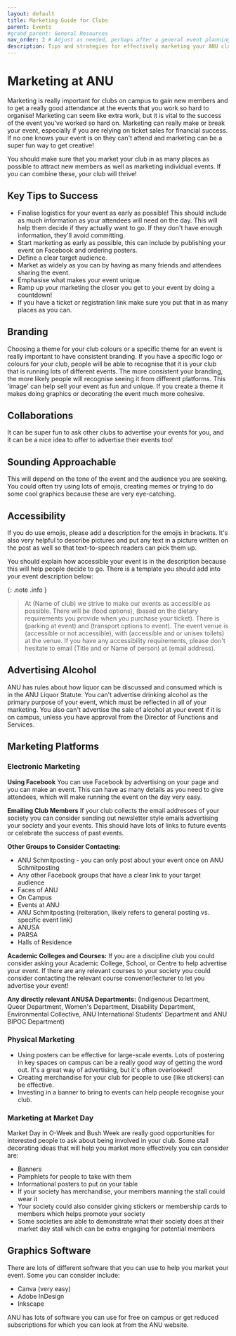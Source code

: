 ```yaml
---
layout: default
title: Marketing Guide for Clubs
parent: Events
#grand_parent: General Resources
nav_order: 2 # Adjust as needed, perhaps after a general event planning checklist
description: Tips and strategies for effectively marketing your ANU club and events to gain members and boost attendance.
---
```


# Marketing at ANU

Marketing is really important for clubs on campus to gain new members and to get a really good attendance at the events that you work so hard to organise! Marketing can seem like extra work, but it is vital to the success of the event you've worked so hard on. Marketing can really make or break your event, especially if you are relying on ticket sales for financial success. If no one knows your event is on they can't attend and marketing can be a super fun way to get creative!

You should make sure that you market your club in as many places as possible to attract new members as well as marketing individual events. If you can combine these, your club will thrive!

## Key Tips to Success
*   Finalise logistics for your event as early as possible! This should include as much information as your attendees will need on the day. This will help them decide if they actually want to go. If they don't have enough information, they'll avoid committing.
*   Start marketing as early as possible, this can include by publishing your event on Facebook and ordering posters.
*   Define a clear target audience.
*   Market as widely as you can by having as many friends and attendees sharing the event.
*   Emphasise what makes your event unique.
*   Ramp up your marketing the closer you get to your event by doing a countdown!
*   If you have a ticket or registration link make sure you put that in as many places as you can.

## Branding
Choosing a theme for your club colours or a specific theme for an event is really important to have consistent branding. If you have a specific logo or colours for your club, people will be able to recognise that it is your club that is running lots of different events. The more consistent your branding, the more likely people will recognise seeing it from different platforms. This 'image' can help sell your event as fun and unique. If you create a theme it makes doing graphics or decorating the event much more cohesive.

## Collaborations
It can be super fun to ask other clubs to advertise your events for you, and it can be a nice idea to offer to advertise their events too!

## Sounding Approachable
This will depend on the tone of the event and the audience you are seeking. You could often try using lots of emojis, creating memes or trying to do some cool graphics because these are very eye-catching.

## Accessibility
If you do use emojis, please add a description for the emojis in brackets. It's also very helpful to describe pictures and put any text in a picture written on the post as well so that text-to-speech readers can pick them up.

You should explain how accessible your event is in the description because this will help people decide to go. There is a template you should add into your event description below:

{: .note .info }
> At (Name of club) we strive to make our events as accessible as possible. There will be (food options), (based on the dietary requirements you provide when you purchase your ticket). There is (parking at event) and (transport options to event). The event venue is (accessible or not accessible), with (accessible and or unisex toilets) at the venue. If you have any accessibility requirements, please don't hesitate to email (Title and or Name of person) at (email address).

## Advertising Alcohol
ANU has rules about how liquor can be discussed and consumed which is in the ANU Liquor Statute. You can't advertise drinking alcohol as the primary purpose of your event, which must be reflected in all of your marketing. You also can't advertise the sale of alcohol at your event if it is on campus, unless you have approval from the Director of Functions and Services.

## Marketing Platforms

### Electronic Marketing

**Using Facebook**
You can use Facebook by advertising on your page and you can make an event. This can have as many details as you need to give attendees, which will make running the event on the day very easy.

**Emailing Club Members**
If your club collects the email addresses of your society you can consider sending out newsletter style emails advertising your society and your events. This should have lots of links to future events or celebrate the success of past events.

**Other Groups to Consider Contacting:**
*   ANU Schmitposting - you can only post about your event once on ANU Schmitposting
*   Any other Facebook groups that have a clear link to your target audience
*   Faces of ANU
*   On Campus
*   Events at ANU
*   ANU Schmitposting (reiteration, likely refers to general posting vs. specific event link)
*   ANUSA
*   PARSA
*   Halls of Residence

**Academic Colleges and Courses:** If you are a discipline club you could consider asking your Academic College, School, or Centre to help advertise your event. If there are any relevant courses to your society you could consider contacting the relevant course convenor/lecturer to let you advertise your event!

**Any directly relevant ANUSA Departments:** (Indigenous Department, Queer Department, Women's Department, Disability Department, Environmental Collective, ANU International Students' Department and ANU BIPOC Department)

### Physical Marketing
*   Using posters can be effective for large-scale events. Lots of postering in key spaces on campus can be a really good way of getting the word out. It's a great way of advertising, but it's often overlooked!
*   Creating merchandise for your club for people to use (like stickers) can be effective.
*   Investing in a banner to bring to events can help people recognise your club.

### Marketing at Market Day
Market Day in O-Week and Bush Week are really good opportunities for interested people to ask about being involved in your club. Some stall decorating ideas that will help you market more effectively you can consider are:
*   Banners
*   Pamphlets for people to take with them
*   Informational posters to put on your table
*   If your society has merchandise, your members manning the stall could wear it
*   Your society could also consider giving stickers or membership cards to members which helps promote your society
*   Some societies are able to demonstrate what their society does at their market day stall which can be extra engaging for potential members

## Graphics Software
There are lots of different software that you can use to help you market your event. Some you can consider include:
*   Canva (very easy)
*   Adobe InDesign
*   Inkscape

ANU has lots of software you can use for free on campus or get reduced subscriptions for which you can look at from the ANU website.